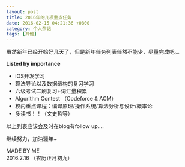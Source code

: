 ```yaml
---
layout: post
title: 2016年的几项重点任务
date: 2016-02-15 04:21:36 +0800
category: 个人杂记
tags: [其他]
---
```


<p>虽然新年已经开始好几天了，但是新年任务列表任然不能少，尽量完成吧。。</p>

<!--more-->
<p id='more'></p>

<p><strong>Listed by importance</strong></p>

<ul>
<li>iOS开发学习</li>
<li>算法导论以及数据结构的复习学习</li>
<li>六级考试二刷复习+词汇量积累</li>
<li>Algorithm Contest （Codeforce &amp; ACM）</li>
<li>校内重点课程：编译原理/操作系统/算法分析与设计/概率论</li>
<li>多读书！！（文史哲等）</li>
</ul>

<p>以上列表应该会及时在blog有follow up….</p>

<p>继续努力，加油骚年~</p>

<p>MADE BY ME<br/>
2016.2.16 （农历正月初九）</p>

